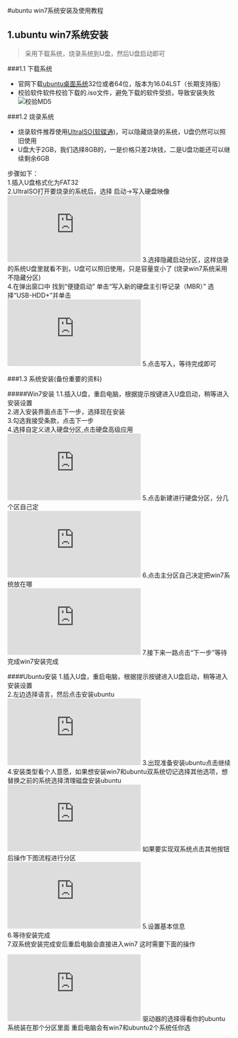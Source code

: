 #ubuntu win7系统安装及使用教程
## 1.ubuntu win7系统安装
> 采用下载系统，烧录系统到U盘，然后U盘启动即可   

###1.1 下载系统
* 官网下载[ubuntu桌面系统]()32位或者64位，版本为16.04LST（长期支持版）
* 校验软件软件校验下载的.iso文件，避免下载的软件受损，导致安装失败
![校验MD5]()

###1.2 烧录系统
* 烧录软件推荐使用[UltraISO(软碟通)]()，可以隐藏烧录的系统，U盘仍然可以照旧使用
* U盘大于2GB，我们选择8GB的，一是价格只差2块钱，二是U盘功能还可以继续剩余6GB

步骤如下：  
1.插入U盘格式化为FAT32   
2.UltraISO打开要烧录的系统后，选择 启动->写入硬盘映像<br>
![](http://jingyan.baidu.com/album/a948d651b0f6a20a2dcd2eae.html?picindex=4)
3.选择隐藏启动分区，这样烧录的系统U盘里就看不到，U盘可以照旧使用，只是容量变小了 (烧录win7系统采用不隐藏分区)<br>
4.在弹出窗口中 找到“便捷启动” 单击“写入新的硬盘主引导记录（MBR）” 选择“USB-HDD+”并单击  <br>
![](http://jingyan.baidu.com/album/a948d651b0f6a20a2dcd2eae.html?picindex=5)
5.点击写入，等待完成即可<br>

###1.3 系统安装(备份重要的资料)

#####Win7安装
1.1.插入U盘，重启电脑，根据提示按键进入U盘启动，稍等进入安装设置<br>
2.进入安装界面点击下一步，选择现在安装<br>
3.勾选我接受条款，点击下一步<br>
4.选择自定义进入硬盘分区,点击硬盘高级应用<br>
![](http://jingyan.baidu.com/album/cd4c2979aaf24c756e6e600f.html?picindex=15)
5.点击新建进行硬盘分区，分几个区自己定<br>
![](http://jingyan.baidu.com/album/cd4c2979aaf24c756e6e600f.html?picindex=16)
6.点击主分区自己决定把win7系统放在哪<br>
![](http://jingyan.baidu.com/album/cd4c2979aaf24c756e6e600f.html?picindex=21)
7.接下来一路点击“下一步”等待完成win7安装完成<br>

####Ubuntu安装
 1.插入U盘，重启电脑，根据提示按键进入U盘启动，稍等进入安装设置 <br>
 2.左边选择语言，然后点击安装ubuntu<br>
 ![](http://jingyan.baidu.com/album/3c48dd348bc005e10be358eb.html?picindex=11)
 3.出现准备安装ubuntu点击继续<br>
 4.安装类型看个人意愿，如果想安装win7和ubuntu双系统切记选择其他选项，想替换之前的系统选择清理磁盘安装ubuntu<br>
 ![](http://jingyan.baidu.com/album/3c48dd348bc005e10be358eb.html?picindex=13)
 如果要实现双系统点击其他按钮后操作下图流程进行分区<br>
 ![](http://www.cnblogs.com/maso1987/archive/2012/07/14/2591495.html)
 5.设置基本信息<br>
 6.等待安装完成<br>
 7.双系统安装完成安后重启电脑会直接进入win7 这时需要下面的操作<br>
 
![](http://jingyan.baidu.com/album/1876c852942fea890b13760b.html?picindex=3)
驱动器的选择得看你的ubuntu系统装在那个分区里面
重启电脑会有win7和ubuntu2个系统任你选<br>

 




